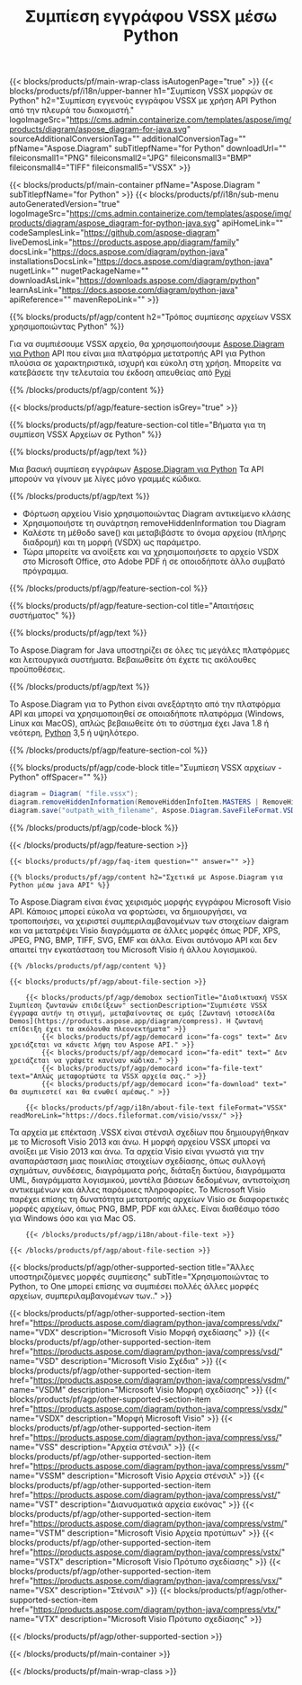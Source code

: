 ﻿---
title: Συμπίεση εγγράφου VSSX μέσω Python 
weight: 3350
url: /el/python-java/compress/vssx/ 
description: Python πηγαίος κώδικας για συμπίεση αρχείου vssx σε οποιαδήποτε εφαρμογή που βασίζεται σε Python.
---
{{< blocks/products/pf/main-wrap-class isAutogenPage="true" >}}
{{< blocks/products/pf/i18n/upper-banner h1="Συμπίεση VSSX μορφών σε Python" h2="Συμπίεση εγγενούς εγγράφου VSSX με χρήση API Python από την πλευρά του διακομιστή." logoImageSrc="https://cms.admin.containerize.com/templates/aspose/img/products/diagram/aspose_diagram-for-java.svg" sourceAdditionalConversionTag="" additionalConversionTag="" pfName="Aspose.Diagram" subTitlepfName="for Python" downloadUrl="" fileiconsmall1="PNG" fileiconsmall2="JPG" fileiconsmall3="BMP" fileiconsmall4="TIFF" fileiconsmall5="VSSX" >}}

{{< blocks/products/pf/main-container pfName="Aspose.Diagram " subTitlepfName="for Python" >}}
{{< blocks/products/pf/i18n/sub-menu autoGeneratedVersion="true" logoImageSrc="https://cms.admin.containerize.com/templates/aspose/img/products/diagram/aspose_diagram-for-python-java.svg" apiHomeLink="" codeSamplesLink="https://github.com/aspose-diagram" liveDemosLink="https://products.aspose.app/diagram/family" docsLink="https://docs.aspose.com/diagram/python-java" installationsDocsLink="https://docs.aspose.com/diagram/python-java" nugetLink="" nugetPackageName="" downloadAsLink="https://downloads.aspose.com/diagram/python" learnAsLink="https://docs.aspose.com/diagram/python-java" apiReference="" mavenRepoLink="" >}}

{{% blocks/products/pf/agp/content h2="Τρόπος συμπίεσης αρχείων VSSX χρησιμοποιώντας Python" %}}

 Για να συμπιέσουμε VSSX αρχείο, θα χρησιμοποιήσουμε
 [Aspose.Diagram για Python](https://products.aspose.com/diagram/python-java/) 
 API που είναι μια πλατφόρμα μετατροπής API για Python πλούσια σε χαρακτηριστικά, ισχυρή και εύκολη στη χρήση. Μπορείτε να κατεβάσετε την τελευταία του έκδοση απευθείας από
 [Pypi](https://pypi.org/project/aspose-diagram/) 

{{% /blocks/products/pf/agp/content %}}

{{< blocks/products/pf/agp/feature-section isGrey="true" >}}

{{% blocks/products/pf/agp/feature-section-col title="Βήματα για τη συμπίεση VSSX Αρχείων σε Python" %}}

{{% blocks/products/pf/agp/text %}}

 Μια βασική συμπίεση εγγράφων
 [Aspose.Diagram για Python](https://products.aspose.com/diagram/python-java) 
 Τα API μπορούν να γίνουν με λίγες μόνο γραμμές κώδικα.

{{% /blocks/products/pf/agp/text %}}

+ Φόρτωση αρχείου Visio χρησιμοποιώντας Diagram αντικείμενο κλάσης
+ Χρησιμοποιήστε τη συνάρτηση removeHiddenInformation του Diagram
+ Καλέστε τη μέθοδο save() και μεταβιβάστε το όνομα αρχείου (πλήρης διαδρομή) και τη μορφή (VSDX) ως παράμετρο.
+ Τώρα μπορείτε να ανοίξετε και να χρησιμοποιήσετε το αρχείο VSDX στο Microsoft Office, στο Adobe PDF ή σε οποιοδήποτε άλλο συμβατό πρόγραμμα.

{{% /blocks/products/pf/agp/feature-section-col %}}

{{% blocks/products/pf/agp/feature-section-col title="Απαιτήσεις συστήματος" %}}

{{% blocks/products/pf/agp/text %}}

 Το Aspose.Diagram for Java υποστηρίζει σε όλες τις μεγάλες πλατφόρμες και λειτουργικά συστήματα. Βεβαιωθείτε ότι έχετε τις ακόλουθες προϋποθέσεις.

{{% /blocks/products/pf/agp/text %}}

 Το Aspose.Diagram για το Python είναι ανεξάρτητο από την πλατφόρμα API και μπορεί να χρησιμοποιηθεί σε οποιαδήποτε πλατφόρμα (Windows, Linux και MacOS), απλώς βεβαιωθείτε ότι το σύστημα έχει Java 1.8 ή νεότερη, [Python](https://www.python.org/downloads/) 3,5 ή υψηλότερο. 

{{% /blocks/products/pf/agp/feature-section-col %}}

{{% blocks/products/pf/agp/code-block title="Συμπίεση VSSX αρχείων - Python" offSpacer="" %}}

```cs
diagram = Diagram( "file.vssx");
diagram.removeHiddenInformation(RemoveHiddenInfoItem.MASTERS | RemoveHiddenInfoItem.STYLES)
diagram.save("outpath_with_filename", Aspose.Diagram.SaveFileFormat.VSDX);  


```
{{% /blocks/products/pf/agp/code-block %}}

{{< /blocks/products/pf/agp/feature-section >}}

    {{< blocks/products/pf/agp/faq-item question="" answer="" >}}
 

<!-- aboutfile Starts -->

    {{% blocks/products/pf/agp/content h2="Σχετικά με Aspose.Diagram για Python μέσω java API" %}}

 Το Aspose.Diagram είναι ένας χειρισμός μορφής εγγράφου Microsoft Visio API. Κάποιος μπορεί εύκολα να φορτώσει, να δημιουργήσει, να τροποποιήσει, να χειριστεί συμπεριλαμβανομένων των στοιχείων daigram και να μετατρέψει Visio διαγράμματα σε άλλες μορφές όπως PDF, XPS, JPEG, PNG, BMP, TIFF, SVG, EMF και άλλα. Είναι αυτόνομο API και δεν απαιτεί την εγκατάσταση του Microsoft Visio ή άλλου λογισμικού.  



    {{% /blocks/products/pf/agp/content %}}

    {{< blocks/products/pf/agp/about-file-section >}}

        {{< blocks/products/pf/agp/demobox sectionTitle="Διαδικτυακή VSSX Συμπίεση ζωντανών επιδείξεων" sectionDescription="Συμπιέστε VSSX έγγραφα αυτήν τη στιγμή, μεταβαίνοντας σε εμάς [Ζωντανή ιστοσελίδα Demos](https://products.aspose.app/diagram/compress). Η ζωντανή επίδειξη έχει τα ακόλουθα πλεονεκτήματα" >}}
            {{< blocks/products/pf/agp/democard icon="fa-cogs" text=" Δεν χρειάζεται να κάνετε λήψη του Aspose API." >}}
            {{< blocks/products/pf/agp/democard icon="fa-edit" text=" Δεν χρειάζεται να γράψετε κανέναν κώδικα." >}}
            {{< blocks/products/pf/agp/democard icon="fa-file-text" text="Απλώς μεταφορτώστε τα VSSX αρχεία σας." >}}
            {{< blocks/products/pf/agp/democard icon="fa-download" text=" Θα συμπιεστεί και θα ενωθεί αμέσως." >}}

        {{< blocks/products/pf/agp/i18n/about-file-text fileFormat="VSSX" readMoreLink="https://docs.fileformat.com/visio/vssx/" >}}
Τα αρχεία με επέκταση .VSSX είναι στένσιλ σχεδίων που δημιουργήθηκαν με το Microsoft Visio 2013 και άνω. Η μορφή αρχείου VSSX μπορεί να ανοίξει με Visio 2013 και άνω. Τα αρχεία Visio είναι γνωστά για την αναπαράσταση μιας ποικιλίας στοιχείων σχεδίασης, όπως συλλογή σχημάτων, συνδέσεις, διαγράμματα ροής, διάταξη δικτύου, διαγράμματα UML, διαγράμματα λογισμικού, μοντέλα βάσεων δεδομένων, αντιστοίχιση αντικειμένων και άλλες παρόμοιες πληροφορίες. Το Microsoft Visio παρέχει επίσης τη δυνατότητα μετατροπής αρχείων Visio σε διαφορετικές μορφές αρχείων, όπως PNG, BMP, PDF και άλλες. Είναι διαθέσιμο τόσο για Windows όσο και για Mac OS. 

        {{< /blocks/products/pf/agp/i18n/about-file-text >}}

    {{< /blocks/products/pf/agp/about-file-section >}}

<!-- aboutfile Ends -->

{{< blocks/products/pf/agp/other-supported-section title="Άλλες υποστηριζόμενες μορφές συμπίεσης" subTitle="Χρησιμοποιώντας το Python, το One μπορεί επίσης να συμπιέσει πολλές άλλες μορφές αρχείων, συμπεριλαμβανομένων των.." >}}

{{< blocks/products/pf/agp/other-supported-section-item href="https://products.aspose.com/diagram/python-java/compress/vdx/" name="VDX" description="Microsoft Visio Μορφή σχεδίασης" >}}
{{< blocks/products/pf/agp/other-supported-section-item href="https://products.aspose.com/diagram/python-java/compress/vsd/" name="VSD" description="Microsoft Visio Σχέδια" >}}
{{< blocks/products/pf/agp/other-supported-section-item href="https://products.aspose.com/diagram/python-java/compress/vsdm/" name="VSDM" description="Microsoft Visio Μορφή σχεδίασης" >}}
{{< blocks/products/pf/agp/other-supported-section-item href="https://products.aspose.com/diagram/python-java/compress/vsdx/" name="VSDX" description="Μορφή Microsoft Visio" >}}
{{< blocks/products/pf/agp/other-supported-section-item href="https://products.aspose.com/diagram/python-java/compress/vss/" name="VSS" description="Αρχεία στένσιλ" >}}
{{< blocks/products/pf/agp/other-supported-section-item href="https://products.aspose.com/diagram/python-java/compress/vssm/" name="VSSM" description="Microsoft Visio Αρχεία στένσιλ" >}}
{{< blocks/products/pf/agp/other-supported-section-item href="https://products.aspose.com/diagram/python-java/compress/vst/" name="VST" description="Διανυσματικά αρχεία εικόνας" >}}
{{< blocks/products/pf/agp/other-supported-section-item href="https://products.aspose.com/diagram/python-java/compress/vstm/" name="VSTM" description="Microsoft Visio Αρχεία προτύπων" >}}
{{< blocks/products/pf/agp/other-supported-section-item href="https://products.aspose.com/diagram/python-java/compress/vstx/" name="VSTX" description="Microsoft Visio Πρότυπο σχεδίασης" >}}
{{< blocks/products/pf/agp/other-supported-section-item href="https://products.aspose.com/diagram/python-java/compress/vsx/" name="VSX" description="Στένσιλ" >}}
{{< blocks/products/pf/agp/other-supported-section-item href="https://products.aspose.com/diagram/python-java/compress/vtx/" name="VTX" description="Microsoft Visio Πρότυπο σχεδίασης" >}}

{{< /blocks/products/pf/agp/other-supported-section >}}

{{< /blocks/products/pf/main-container >}}
    
{{< /blocks/products/pf/main-wrap-class >}}